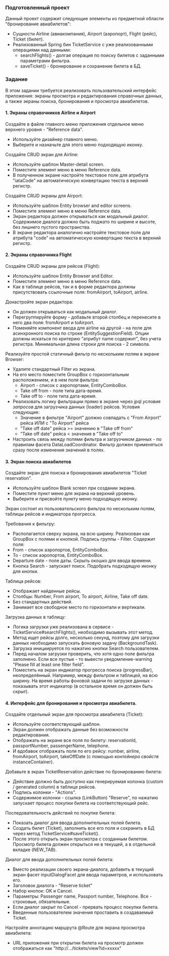 ### Подготовленный проект
Данный проект содержит следующие элементы из предметной области "бронирование авиабилетов":
- Сущности Airline (авиакомпания), Airport (аэропорт), Flight (рейс), Ticket (билет).
- Реализованный Spring бин TicketService с уже реализованными операциями над данными:
  - searchFlights() - долгая операция по поиску билетов с заданными параметрами фильтра.
  - saveTicket() - бронирование и сохранение билета в БД.

### Задание
В этом задании требуется реализовать пользовательский интерфейс приложения: экраны просмотра и редактирования справочных данных,
а также экраны поиска, бронирования и просмотра авиабилетов.

#### 1. Экраны справочников Airline и Airport
Создайте в файле главного меню приложения отдельное меню верхнего уровня - "Reference data".
- Используйте дизайнер главного меню.
- Выберите и назначьте для этого меню подходящую иконку.

Создайте CRUD экран для Airline:
- Используйте шаблон Master-detail screen.
- Поместите элемент меню в меню Reference data.
- В полученном экране настройте текстовое поле для атрибута "iataCode" на автоматическую конвертацию текста в верхний регистр. 

Создайте CRUD экраны для Airport:
- Используйте шаблон Entity browser and editor screens.
- Поместите элемент меню в меню Reference data.
- Экран редактора должен открываться как модальный диалог. Содержимое диалога должно быть поджато по ширине и высоте, без лишнего пустого пространства.
- В экране редактора аналогично настройте текстовое поле для атрибута "code" на автоматическую конвертацию текста в верхний регистр.

#### 2. Экраны справочника Flight
Создайте CRUD экраны для рейсов (Flight):
- Используйте шаблон Entity Browser and Editor.
- Поместите элемент меню в меню Reference data.
- Как в таблице рейсов, так и в форме редактора должны присутствовать ссылочные поля: fromAirport, toAirport, airline.

Донастройте экран редактора:
- Он должен открываться как модальный диалог.
- Перегруппируйте форму - добавьте второй столбец и перенесите в него два поля: fromAirport и toAirport.   
- Поменяйте компонент ввода для airline на другой - на поле для асинхронного поиска по строке (EntitySuggestionField).
Опции должны искаться по критерию "атрибут name содержит", без учета регистра. Минимальная длина строки для поиска - 2 символа.   

Реализуйте простой статичный фильтр по нескольким полям в экране Browser:
- Удалите стандартный Filter из экрана.
- На его место поместите GroupBox с горизонтальным расположением, и в нем поля фильтра:
  - Airport - список с аэропортами, EntityComboBox.
  - Take off from - поле типа дата-время.
  - Take off to - поле типа дата-время.
- Реализовать логику фильтрации прямо в экране через jpql *условия запросов* для загрузчика данных (loader) рейсов. Условия следующие:
  - Значение в фильтре "Airport" должно совпадать с "From Airport" рейса ИЛИ с "To Airport" рейса 
  - "Take off date" рейса >= значению в "Take off from" 
  - "Take off date" рейса < значения в "Take off to" 
- Настроить связь между полями фильтра и загрузчиком данных - по правилам фасета DataLoadCoordinator.
Фильтр должен применяться сразу после изменения значений в полях.

#### 3. Экран поиска авиабилетов
Создайте экран для поиска и бронирования авиабилетов "Ticket reservation".
- Используйте шаблон Blank screen при создании экрана.
- Поместите пункт меню для экрана на верхний уровень.
- Выберите и присвойте пункту меню подходящую иконку.

Экран состоит из пользовательского фильтра по нескольким полям, таблицы рейсов и индикатора прогресса.

Требования к фильтру:
- Располагается сверху экрана, на всю ширину. Реализован как GroupBox с полями и кнопкой. Подпись группы - Filter. Содержит поля:
 - From - список аэропортов, EntityComboBox.
 - To - список аэропортов, EntityComboBox.
 - Departure date - поле даты. Скрыть окошко для ввода времени.
 - Кнопка Search - запускает поиск. Подобрать подходящую иконку для кнопки.

Таблица рейсов:
 - Отображает найденные рейсы.
 - Столбцы: Number, From airport, To airport, Airline, Take off date.
 - Без стандартных действий.
 - Занимает все свободное место по горизонтали и вертикали.

Загрузка данных в таблицу:
 - Логика загрузки уже реализована в сервисе - TicketService#searchFlights(), необходимо вызывать этот метод. 
 - Метод ищет рейсы долго, несколько секунд, поэтому для загрузки данных необходимо запускать фоновую задачу (BackgroundTask).
 - Загрузка инициируется по нажатию кнопки Search пользователем.  
 - Перед началом загрузки проверить, что хотя одно поле фильтра заполнено.
Если все пустые - то вывести уведомление-warning "Please fill at least one filter field".
 - Поместить на экран индикатор прогресса поиска (progressBar), неопределённый. Например, между фильтром и таблицей, на всю ширину.
На время работы фоновой задачи по загрузке данных - показывать этот индикатор (в остальное время он должен быть скрыт).

#### 4. Интерфейс для бронирования и просмотра авиабилета.
Создайте отдельный экран для просмотра авиабилета (Ticket):
- Используйте соответствующий шаблон.
- Экран должен отображать данные без возможности редактирования.
- Отображать на экране все поля по билету: reservationId, passportNumber, passengerName, telephone.
- И вдобавок отображать поля по его рейсу: number, airline, fromAirport, toAirport, takeOffDate (с помощью *контейнера свойств* instanceContainer).

Добавьте в экран TicketReservation действие по бронированию билета:
- Действие должно быть доступно как генерируемая колонка (custom / generated column) в таблице рейсов.
- Подпись колонки - "Actions".
- Содержимое колонки - ссылка (LinkButton) "Reserve", по нажатию запускает процесс покупки билета на соответствующий рейс.

Последовательность действий по покупке билета:
- Показать диалог для ввода дополнительных полей билета.
- Создать билет (Ticket), заполнить все его поля и сохранить в БД через метод TicketService#saveTicket().
- После этого открыть экран просмотра с созданным билетом. Просмотр билета должен открыться не в текущей, а в отдельной вкладке (NEW_TAB). 

Диалог для ввода дополнительных полей билета:
- Вместо реализации своего экрана-диалога, добавить в текущий экран фасет inputDialogFacet для ввода параметров, и использовать его.
- Заголовок диалога - "Reserve ticket"
- Набор кнопок: OK и Cancel.
- Параметры: Passenger name, Passport number, Telephone. Все - строковые, обязательные.
- Если диалог закрыт по Cancel - прервать процесс покупки билета.
- Введенные пользователем значения проставить в создаваемый Ticket.

Настройте аннотацию маршрута @Route для экрана просмотра авиабилета:
 - URL приложения при открытии билета на просмотр должен отображаться как "http://.../tickets/view?id=xxxxx"
